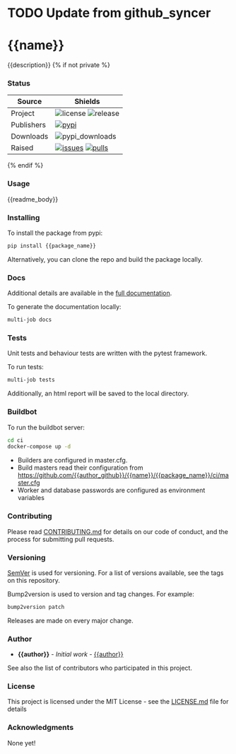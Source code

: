 # TODO Update from github_syncer

# {{name}}

{{description}}
{% if not private %}

### Status

| Source     | Shields                                                        |
| ---------- | -------------------------------------------------------------- |
| Project    | ![license][license] ![release][release]                        |
| Publishers | [![pypi][pypi]][pypi_link]                                     |
| Downloads  | ![pypi_downloads][pypi_downloads]                              |
| Raised     | [![issues][issues]][issues_link] [![pulls][pulls]][pulls_link] |

<!--- Table links --->

[license]: https://img.shields.io/github/license/{{author_github}}/{{name}}
[release]: https://img.shields.io/github/v/tag/{{author_github}}/{{name}}
[pypi_downloads]: https://img.shields.io/pypi/dw/{{package_name}}

[pypi]: https://img.shields.io/pypi/v/{{package_name}} "PyPi"
[pypi_link]: https://pypi.org/project/{{package_name}}

[issues]: https://img.shields.io/github/issues/{{author_github}}/{{name}} "Issues"
[issues_link]: https://github.com/{{author_github}}/{{name}}/issues

[pulls]: https://img.shields.io/github/issues-pr/{{author_github}}/{{name}} "Pull requests"
[pulls_link]: https://github.com/{{author_github}}/{{name}}/pulls
{% endif %}

### Usage
{{readme_body}}

### Installing

To install the package from pypi:

```bash
pip install {{package_name}}
```

Alternatively, you can clone the repo and build the package locally.

### Docs

Additional details are available in the [full documentation](https://{{name}}.readthedocs.io/en/latest/).

To generate the documentation locally:

```bash
multi-job docs
```

### Tests

Unit tests and behaviour tests are written with the pytest framework.

To run tests:

```bash
multi-job tests
```

Additionally, an html report will be saved to the local directory.

### Buildbot

To run the buildbot server:

```bash
cd ci
docker-compose up -d
```

* Builders are configured in master.cfg.
* Build masters read their configuration from https://github.com/{{author_github}}/{{name}}/{{package_name}}/ci/master.cfg
* Worker and database passwords are configured as environment variables

### Contributing

Please read [CONTRIBUTING.md](CONTRIBUTING.md) for details on our code of conduct, and the process for submitting pull requests.

### Versioning

[SemVer](http://semver.org/) is used for versioning. For a list of versions available, see the tags on this repository.

Bump2version is used to version and tag changes.
For example:

```bash
bump2version patch
```

Releases are made on every major change.


### Author

- **{{author}}** - _Initial work_ - [{{author}}](https://github.com/{{author_github}})

See also the list of contributors who participated in this project.

### License

This project is licensed under the MIT License - see the [LICENSE.md](LICENSE.md) file for details

### Acknowledgments

None yet!
